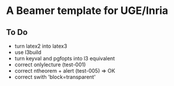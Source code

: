 # A Beamer template for UGE/Inria

## To Do
- turn latex2 into latex3
- use l3build
- turn keyval and pgfopts into l3 equivalent
- correct onlylecture (test-001)
- correct ntheorem + alert (test-005) => OK 
- correct swith 'block=transparent'